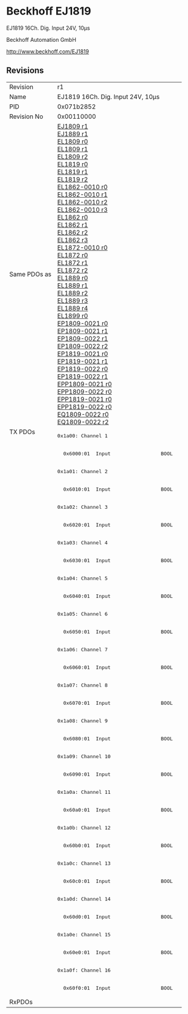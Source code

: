 # Beckhoff EJ1819

EJ1819 16Ch. Dig. Input 24V, 10µs

Beckhoff Automation GmbH

http://www.beckhoff.com/EJ1819

## Revisions
<table>
<tr>
<td>Revision</td>
<td>r1</td>
</tr>
<tr>
<td>Name</td>
<td>EJ1819 16Ch. Dig. Input 24V, 10µs</td>
</tr>
<tr>
<td>PID</td>
<td>0x071b2852</td>
</tr>
<tr>
<td>Revision No</td>
<td>0x00110000</td>
</tr>
<tr>
<td>Same PDOs as</td>
<td><a href="EJ1809.md">EJ1809 r1</a><br/><a href="EJ1889.md">EJ1889 r1</a><br/><a href="EL1809.md">EL1809 r0</a><br/><a href="EL1809.md">EL1809 r1</a><br/><a href="EL1809.md">EL1809 r2</a><br/><a href="EL1819.md">EL1819 r0</a><br/><a href="EL1819.md">EL1819 r1</a><br/><a href="EL1819.md">EL1819 r2</a><br/><a href="EL1862-0010.md">EL1862-0010 r0</a><br/><a href="EL1862-0010.md">EL1862-0010 r1</a><br/><a href="EL1862-0010.md">EL1862-0010 r2</a><br/><a href="EL1862-0010.md">EL1862-0010 r3</a><br/><a href="EL1862.md">EL1862 r0</a><br/><a href="EL1862.md">EL1862 r1</a><br/><a href="EL1862.md">EL1862 r2</a><br/><a href="EL1862.md">EL1862 r3</a><br/><a href="EL1872-0010.md">EL1872-0010 r0</a><br/><a href="EL1872.md">EL1872 r0</a><br/><a href="EL1872.md">EL1872 r1</a><br/><a href="EL1872.md">EL1872 r2</a><br/><a href="EL1889.md">EL1889 r0</a><br/><a href="EL1889.md">EL1889 r1</a><br/><a href="EL1889.md">EL1889 r2</a><br/><a href="EL1889.md">EL1889 r3</a><br/><a href="EL1889.md">EL1889 r4</a><br/><a href="EL1899.md">EL1899 r0</a><br/><a href="EP1809-0021.md">EP1809-0021 r0</a><br/><a href="EP1809-0021.md">EP1809-0021 r1</a><br/><a href="EP1809-0022.md">EP1809-0022 r1</a><br/><a href="EP1809-0022.md">EP1809-0022 r2</a><br/><a href="EP1819-0021.md">EP1819-0021 r0</a><br/><a href="EP1819-0021.md">EP1819-0021 r1</a><br/><a href="EP1819-0022.md">EP1819-0022 r0</a><br/><a href="EP1819-0022.md">EP1819-0022 r1</a><br/><a href="EPP1809-0021.md">EPP1809-0021 r0</a><br/><a href="EPP1809-0022.md">EPP1809-0022 r0</a><br/><a href="EPP1819-0021.md">EPP1819-0021 r0</a><br/><a href="EPP1819-0022.md">EPP1819-0022 r0</a><br/><a href="EQ1809-0022.md">EQ1809-0022 r0</a><br/><a href="EQ1809-0022.md">EQ1809-0022 r2</a></td>
</tr>
<tr>
<td rowspan=32 valign=top>TX PDOs</td>
<td><pre>0x1a00: Channel 1</pre></td>
<td></td>
</tr>
<tr>
<td><pre>  0x6000:01  Input                 BOOL</pre></td>
</tr>
<tr>
<td><pre>0x1a01: Channel 2</pre></td>
</tr>
<tr>
<td><pre>  0x6010:01  Input                 BOOL</pre></td>
</tr>
<tr>
<td><pre>0x1a02: Channel 3</pre></td>
</tr>
<tr>
<td><pre>  0x6020:01  Input                 BOOL</pre></td>
</tr>
<tr>
<td><pre>0x1a03: Channel 4</pre></td>
</tr>
<tr>
<td><pre>  0x6030:01  Input                 BOOL</pre></td>
</tr>
<tr>
<td><pre>0x1a04: Channel 5</pre></td>
</tr>
<tr>
<td><pre>  0x6040:01  Input                 BOOL</pre></td>
</tr>
<tr>
<td><pre>0x1a05: Channel 6</pre></td>
</tr>
<tr>
<td><pre>  0x6050:01  Input                 BOOL</pre></td>
</tr>
<tr>
<td><pre>0x1a06: Channel 7</pre></td>
</tr>
<tr>
<td><pre>  0x6060:01  Input                 BOOL</pre></td>
</tr>
<tr>
<td><pre>0x1a07: Channel 8</pre></td>
</tr>
<tr>
<td><pre>  0x6070:01  Input                 BOOL</pre></td>
</tr>
<tr>
<td><pre>0x1a08: Channel 9</pre></td>
</tr>
<tr>
<td><pre>  0x6080:01  Input                 BOOL</pre></td>
</tr>
<tr>
<td><pre>0x1a09: Channel 10</pre></td>
</tr>
<tr>
<td><pre>  0x6090:01  Input                 BOOL</pre></td>
</tr>
<tr>
<td><pre>0x1a0a: Channel 11</pre></td>
</tr>
<tr>
<td><pre>  0x60a0:01  Input                 BOOL</pre></td>
</tr>
<tr>
<td><pre>0x1a0b: Channel 12</pre></td>
</tr>
<tr>
<td><pre>  0x60b0:01  Input                 BOOL</pre></td>
</tr>
<tr>
<td><pre>0x1a0c: Channel 13</pre></td>
</tr>
<tr>
<td><pre>  0x60c0:01  Input                 BOOL</pre></td>
</tr>
<tr>
<td><pre>0x1a0d: Channel 14</pre></td>
</tr>
<tr>
<td><pre>  0x60d0:01  Input                 BOOL</pre></td>
</tr>
<tr>
<td><pre>0x1a0e: Channel 15</pre></td>
</tr>
<tr>
<td><pre>  0x60e0:01  Input                 BOOL</pre></td>
</tr>
<tr>
<td><pre>0x1a0f: Channel 16</pre></td>
</tr>
<tr>
<td><pre>  0x60f0:01  Input                 BOOL</pre></td>
</tr>
<tr>
<td>RxPDOs</td>
<td></td>
</tr>
</table>
